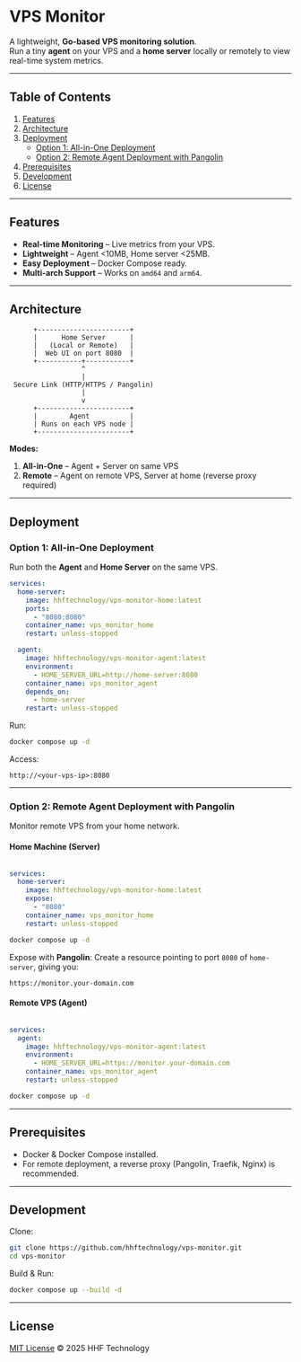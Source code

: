 # VPS Monitor

A lightweight, **Go-based VPS monitoring solution**.  
Run a tiny **agent** on your VPS and a **home server** locally or remotely to view real-time system metrics.

---

##  Table of Contents
1. [Features](#features)
2. [Architecture](#architecture)
3. [Deployment](#deployment)
   - [Option 1: All-in-One Deployment](#option-1-all-in-one-deployment)
   - [Option 2: Remote Agent Deployment with Pangolin](#option-2-remote-agent-deployment-with-pangolin)
4. [Prerequisites](#prerequisites)
5. [Development](#development)
6. [License](#license)

---

##  Features
- **Real-time Monitoring** – Live metrics from your VPS.
- **Lightweight** – Agent <10MB, Home server <25MB.
- **Easy Deployment** – Docker Compose ready.
- **Multi-arch Support** – Works on `amd64` and `arm64`.

---

##  Architecture


```
      +-----------------------+
      |      Home Server      |
      |   (Local or Remote)   |
      |  Web UI on port 8080  |
      +-----------+-----------+
                  ^
                  |
 Secure Link (HTTP/HTTPS / Pangolin)
                  |
                  v
      +-----------------------+
      |        Agent          |
      | Runs on each VPS node |
      +-----------------------+
```


**Modes:**
1. **All-in-One** – Agent + Server on same VPS  
2. **Remote** – Agent on remote VPS, Server at home (reverse proxy required)  

---

##  Deployment

### **Option 1: All-in-One Deployment**
Run both the **Agent** and **Home Server** on the same VPS.

```yaml
services:
  home-server:
    image: hhftechnology/vps-monitor-home:latest
    ports:
      - "8080:8080"
    container_name: vps_monitor_home
    restart: unless-stopped

  agent:
    image: hhftechnology/vps-monitor-agent:latest
    environment:
      - HOME_SERVER_URL=http://home-server:8080
    container_name: vps_monitor_agent
    depends_on:
      - home-server
    restart: unless-stopped
````

Run:

```bash
docker compose up -d
```

Access:

```
http://<your-vps-ip>:8080
```

---

### **Option 2: Remote Agent Deployment with Pangolin**

Monitor remote VPS from your home network.

#### **Home Machine (Server)**

```yaml

services:
  home-server:
    image: hhftechnology/vps-monitor-home:latest
    expose:
      - "8080"
    container_name: vps_monitor_home
    restart: unless-stopped
```

```bash
docker compose up -d
```

Expose with **Pangolin**:
Create a resource pointing to port `8080` of `home-server`, giving you:

```
https://monitor.your-domain.com
```

#### **Remote VPS (Agent)**

```yaml

services:
  agent:
    image: hhftechnology/vps-monitor-agent:latest
    environment:
      - HOME_SERVER_URL=https://monitor.your-domain.com
    container_name: vps_monitor_agent
    restart: unless-stopped
```

```bash
docker compose up -d
```

---

##  Prerequisites

* Docker & Docker Compose installed.
* For remote deployment, a reverse proxy (Pangolin, Traefik, Nginx) is recommended.

---

##  Development

Clone:

```bash
git clone https://github.com/hhftechnology/vps-monitor.git
cd vps-monitor
```

Build & Run:

```bash
docker compose up --build -d
```

---

## License

[MIT License](LICENSE) © 2025 HHF Technology


